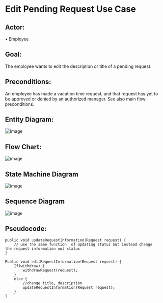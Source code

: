 # Edit Pending Request Use Case
## Actor:
•	Employee
## Goal: 
The employee wants to edit the description or title of a pending request.
## Preconditions: 
An employee has made a vacation time request, and that request has yet to be approved or denied by an authorized manager. See also main flow preconditions.
## Entity Diagram:
![image](https://github.com/Gioushy/VTS/assets/105521854/177e12c1-a607-4764-941d-c80bb56b67d4)

## Flow Chart:
![image](https://github.com/Gioushy/VTS/assets/105521854/09a4e999-13cd-42dc-8722-2ef01245a609)

## State Machine Diagram
![image](https://github.com/Gioushy/VTS/assets/105521854/a5a32144-8870-4cac-b468-26f332e5f767)

## Sequence Diagram
![image](https://github.com/Gioushy/VTS/assets/105521854/23518b94-f727-4e2a-a224-1c6b0d133258)

## Pseudocode:
```
public void updateRequestInformation(Request request) {
	// use the same function  of updating status but instead change the request information not status
}
```
```
Public void editRequestInformation(Request request) {
	If(withdraw) {
		withdrawRequest(request);
	}
	else {
		//change title, description
		updateRequestInformation(Request request);
	}
}
```

